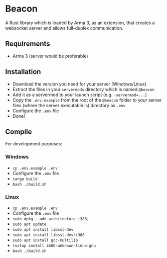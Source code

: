 # Beacon

A Rust library which is loaded by Arma 3, as an extension, that creates a websocket server and allows full-duplex communication.

## Requirements

- Arma 3 (server would be preferable)

## Installation

- Download the version you need for your server (Windows/Linux)
- Extract the files in your `servermods` directory which is named `@beacon`
- Add it as a servermod to your launch script (e.g. `-servermod=...`)
- Copy the `.env.example` from the root of the `@beacon` folder to your server files (where the server executable is) directory as `.env`
- Configure the `.env` file
- Done!

## Compile

For development purposes:

### Windows

- `cp .env.example .env`
- Configure the `.env` file
- `cargo build`
- `bash ./build.sh`

### Linux

- `cp .env.example .env`
- Configure the `.env` file
- `sudo dpkg --add-architecture i386;`
- `sudo apt update`
- `sudo apt install libssl-dev`
- `sudo apt install libssl-dev:i386`
- `sudo apt install gcc-multilib`
- `rustup install i686-unknown-linux-gnu`
- `bash ./build.sh`
